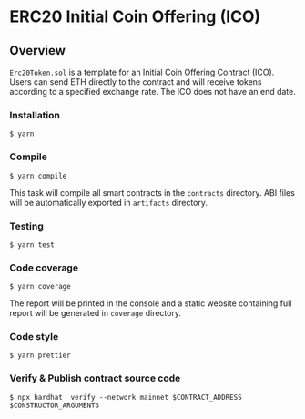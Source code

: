 # ERC20 Initial Coin Offering (ICO)

## Overview

`Erc20Token.sol` is a template for an Initial Coin Offering Contract (ICO). Users can send ETH directly to the contract and will receive tokens according to a specified exchange rate. The ICO does not have an end date.

### Installation

```console
$ yarn
```

### Compile

```console
$ yarn compile
```

This task will compile all smart contracts in the `contracts` directory.
ABI files will be automatically exported in `artifacts` directory.

### Testing

```console
$ yarn test
```

### Code coverage

```console
$ yarn coverage
```

The report will be printed in the console and a static website containing full report will be generated in `coverage` directory.

### Code style

```console
$ yarn prettier
```

### Verify & Publish contract source code

```console
$ npx hardhat  verify --network mainnet $CONTRACT_ADDRESS $CONSTRUCTOR_ARGUMENTS
```
